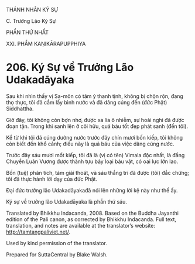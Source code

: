 THÁNH NHÂN KÝ SỰ

C. Trưởng Lão Ký Sự

PHẦN THỨ NHẤT

XXI. PHẨM KAṆIKĀRAPUPPHIYA

# 206\. Ký Sự về Trưởng Lão Udakadāyaka

Sau khi nhìn thấy vị Sa-môn có tâm ý thanh tịnh, không bị chộn rộn, đang thọ thực, tôi đã cầm lấy bình nước và đã dâng cúng đến (đức Phật) Siddhattha.

Giờ đây, tôi không còn bợn nhơ, được xa lìa ô nhiễm, sự hoài nghi đã được đoạn tận. Trong khi sanh lên ở cõi hữu, quả báu tốt đẹp phát sanh (đến tôi).

Kể từ khi tôi đã cúng dường nước trước đây chín mươi bốn kiếp, tôi không còn biết đến khổ cảnh; điều này là quả báu của việc dâng cúng nước.

Trước đây sáu mươi mốt kiếp, tôi đã là (vị có tên) Vimala độc nhất, là đấng Chuyển Luân Vương được thành tựu bảy loại báu vật, có oai lực lớn lao.

Bốn (tuệ) phân tích, tám giải thoát, và sáu thắng trí đã được (tôi) đắc chứng; tôi đã thực hành lời dạy của đức Phật.

Đại đức trưởng lão Udakadāyakađã nói lên những lời kệ này như thế ấy.

Ký sự về trưởng lão Udakadāyaka là phần thứ sáu.

Translated by Bhikkhu Indacanda, 2008. Based on the Buddha Jayanthi edition of the Pali canon, as corrected by Bhikkhu Indacanda. Full text, translation, and notes are available at the translator’s website: http://tamtangpaliviet.net/.

Used by kind permission of the translator.

Prepared for SuttaCentral by Blake Walsh.